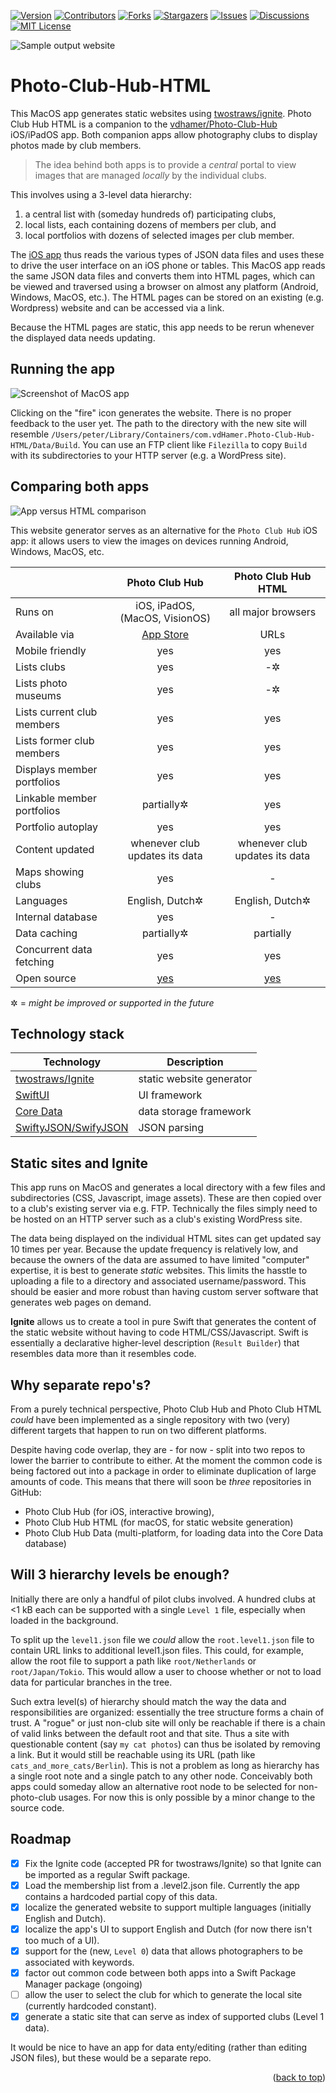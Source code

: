 <div id="top"></div>

[![Version][stable-version]][version-url]
[![Contributors][contributors-shield]][contributors-url]
[![Forks][forks-shield]][forks-url]
[![Stargazers][stars-shield]][stars-url]
[![Issues][issues-shield]][issues-url]
[![Discussions][discussions-shield]][discussions-url]
[![MIT License][license-shield]][license-url]

![Sample output website](images/Screenshot_Ignite.png "Sample output website")

# Photo-Club-Hub-HTML

This MacOS app generates static websites using [twostraws/ignite](https://github.com/twostraws/ignite).
Photo Club Hub HTML is a companion to the [vdhamer/Photo-Club-Hub](https://github.com/vdhamer/Photo-Club-Hub) iOS/iPadOS app.
Both companion apps allow photography clubs to display photos made by club members.

> The idea behind both apps is to provide a _central_ portal to view images that are managed _locally_ by the individual clubs.

This involves using a 3-level data hierarchy: 

1. a central list with (someday hundreds of) participating clubs,
2. local lists, each containing dozens of members per club, and
3. local portfolios with dozens of selected images per club member.

The [iOS app](https://github.com/vdhamer/Photo-Club-Hub) thus reads the various types of JSON data files
and uses these to drive the user interface on an iOS phone or tables.
This MacOS app reads the same JSON data files and converts them into HTML pages,
which can be viewed and traversed using a browser on almost any platform (Android, Windows, MacOS, etc.). 
The HTML pages can be stored on an existing (e.g. Wordpress) website and can be accessed via a link.

Because the HTML pages are static, this app needs to be rerun whenever the displayed data needs updating. 

## Running the app

![Screenshot of MacOS app](images/Screenshot_app.png "Screenshot of MacOS app")

Clicking on the "fire" icon generates the website. There is no proper feedback to the user yet.
The path to the directory with the new site will resemble `/Users/peter/Library/Containers/com.vdHamer.Photo-Club-Hub-HTML/Data/Build`.
You can use an FTP client like `Filezilla` to copy `Build` with its subdirectories to your HTTP server (e.g. a WordPress site).

## Comparing both apps

![App versus HTML comparison](images/Screenshot_comparison.png "side-by-side screenshots")

This website generator serves as an alternative for the `Photo Club Hub` iOS app: 
it allows users to view the images on devices running Android, Windows, MacOS, etc.

| | Photo Club Hub | Photo Club Hub HTML |
| ----------- | :-----------: | :-------: |
| Runs on | iOS, iPadOS, (MacOS, VisionOS) | all major browsers |
| Available via | [App Store](https://apps.apple.com/us/app/photo-club-hub/id1178324330) | URLs |
| Mobile friendly | yes | yes |
| Lists clubs | yes | -✲ |
| Lists photo museums | yes | -✲ |
| Lists current club members | yes | yes |
| Lists former club members | yes | yes |
| Displays member portfolios | yes | yes |
| Linkable member portfolios | partially✲ | yes |
| Portfolio autoplay | yes | yes |
| Content updated | whenever club updates its data | whenever club updates its data |
| Maps showing clubs | yes | - |
| Languages | English, Dutch✲ | English, Dutch✲ |
| Internal database | yes | - |
| Data caching | partially✲ | partially |
| Concurrent data fetching | yes | yes |
| Open source | [yes](https://github.com/vdhamer/Photo-Club-Hub) | [yes](https://github.com/vdhamer/Photo-Club-Hub-HTML) |

 ✲ = _might be improved or supported in the future_

## Technology stack

| Technology           | Description                 |
| -------------------- | --------------------------- |
| [twostraws/Ignite](https://github.com/twostraws/ignite.git) | static website generator |
| [SwiftUI](https://developer.apple.com/documentation/coredata) | UI framework |
| [Core Data](https://developer.apple.com/documentation/coredata) | data storage framework |
| [SwiftyJSON/SwifyJSON](https://github.com/SwiftyJSON/SwiftyJSON.git) | JSON parsing |            

## Static sites and Ignite

This app runs on MacOS and generates a local directory with a few files and subdirectories (CSS, Javascript, image assets).
These are then copied over to a club's existing server via e.g. FTP.
Technically the files simply need to be hosted on an HTTP server such as a club's existing WordPress site.

The data being displayed on the individual HTML sites can get updated say 10 times per year.
Because the update frequency is relatively low, and because the owners of the data are assumed to have limited "computer" expertise,
it is best to generate _static_ websites.
This limits the hasstle to uploading a file to a directory and associated username/password.
This should be easier and more robust than having custom server software that generates web pages on demand.

**Ignite** allows us to create a tool in pure Swift 
that generates the content of the static website without having to code HTML/CSS/Javascript.
Swift is essentially a declarative higher-level description (`Result Builder`) that resembles data more than it resembles code.

## Why separate repo's?

From a purely technical perspective, Photo Club Hub and Photo Club HTML _could_ have been implemented as a single repository
with two (very) different targets that happen to run on two different platforms.

Despite having code overlap, they are - for now - split into two repos to lower the barrier to contribute to either.
At the moment the common code is being factored out into a package in order to eliminate duplication of large amounts of code.
This means that there will soon be _three_ repositories in GitHub:

- Photo Club Hub (for iOS, interactive browing), 
- Photo Club Hub HTML (for macOS, for static website generation)
- Photo Club Hub Data (multi-platform, for loading data into the Core Data database)

## Will 3 hierarchy levels be enough?

Initially there are only a handful of pilot clubs involved. 
A hundred clubs at <1 kB each can be supported with a single `Level 1` file, especially when loaded in the background.

To split up the `level1.json` file we _could_ allow the `root.level1.json` file to contain URL links to additional level1.json files.
This could, for example, allow the root file to support a path like `root/Netherlands` or `root/Japan/Tokio`.
This would allow a user to choose whether or not to load data for particular branches in the tree.

Such extra level(s) of hierarchy should match the way the data and responsibilities are organized: 
essentially the tree structure forms a chain of trust. 
A "rogue" or just non-club site will only be reachable if there is a chain of valid links between the default root and that site.
Thus a site with questionable content (say `my cat photos`) can thus be isolated by removing a link.
But it would still be reachable using its URL (path like `cats_and_more_cats/Berlin`).
This is not a problem as long as hierarchy has a single root note and a single patch to any other node. 
Conceivably both apps could someday allow an alternative root node to be selected for non-photo-club usages.
For now this is only possible by a minor change to the source code.

## Roadmap

- [x] Fix the Ignite code (accepted PR for twostraws/Ignite) so that Ignite can be imported as a regular Swift package.
- [x] Load the membership list from a .level2.json file. Currently the app contains a hardcoded partial copy of this data.
- [x] localize the generated website to support multiple languages (initially English and Dutch).
- [x] localize the app's UI to support English and Dutch (for now there isn't too much of a UI).
- [x] support for the (new, `Level 0`) data that allows photographers to be associated with keywords.
- [x] factor out common code between both apps into a Swift Package Manager package (ongoing)
- [ ] allow the user to select the club for which to generate the local site (currently hardcoded constant).
- [x] generate a static site that can serve as index of supported clubs (Level 1 data).

It would be nice to have an app for data enty/editing (rather than editing JSON files), but these would be a separate repo.

<p align="right">(<a href="#top">back to top</a>)</p>

<!-- MARKDOWN LINKS & IMAGES -->
<!-- https://www.markdownguide.org/basic-syntax/#reference-style-links -->
[stable-version]: https://img.shields.io/github/v/release/vdhamer/Photo-Club-Hub-HTML?style=plastic&color=violet
[version-url]: https://github.com/vdhamer/Photo-Club-Hub-HTML/releases

[contributors-shield]: https://img.shields.io/github/contributors/vdhamer/Photo-Club-Hub-HTML?style=plastic
[contributors-url]: https://github.com/vdhamer/Photo-Club-Hub-HTML/graphs/contributors

[forks-shield]: https://img.shields.io/github/forks/vdhamer/Photo-Club-Hub-HTML?style=plastic&color=teal
[forks-url]: https://github.com/vdhamer/Photo-Club-Hub-HTML/network/members

[stars-shield]: https://img.shields.io/github/stars/vdhamer/Photo-Club-Hub-HTML?style=plastic
[stars-url]: https://github.com/vdhamer/Photo-Club-Hub-HTML/stargazers

[issues-shield]: https://img.shields.io/github/issues/vdhamer/Photo-Club-Hub-HTML?style=plastic
[issues-url]: https://github.com/vdhamer/Photo-Club-Hub-HTML/issues

[discussions-shield]: https://img.shields.io/github/discussions/vdhamer/Photo-Club-Hub-HTML?style=plastic&color=orange
[discussions-url]: https://github.com/vdhamer/Photo-Club-Hub-HTML/discussions

[license-shield]: https://img.shields.io/github/license/vdhamer/Photo-Club-Hub?style=plastic 
[license-url]: https://github.com/vdhamer/Photo-Club-Hub-HTML/blob/main/.github/LICENSE.md
